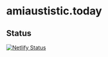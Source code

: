 # amiaustistic.today

## Status
[![Netlify Status](https://api.netlify.com/api/v1/badges/b033e2fe-ae38-489d-a411-c8571da258ca/deploy-status)](https://app.netlify.com/sites/focused-noether-3ddfca/deploys)
